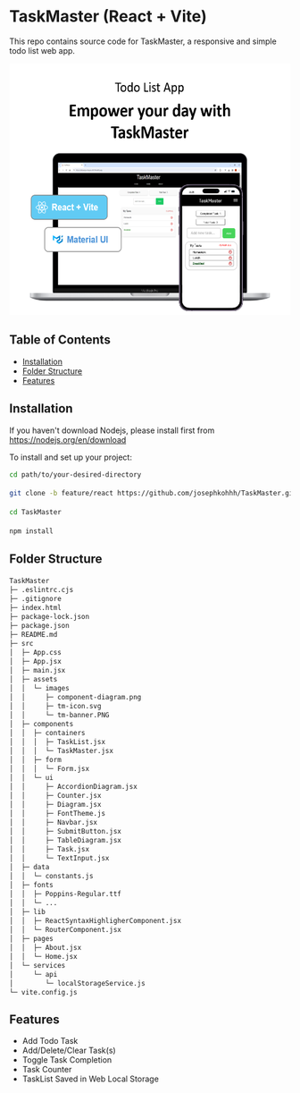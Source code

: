 # TaskMaster (React + Vite)

This repo contains source code for TaskMaster, a responsive and simple todo list web app.

<img src="/src/assets/images/tm-banner.PNG" alt="Banner Image" title="Banner Image" width="550px" height="450px">

## Table of Contents

- [Installation](#installation)
- [Folder Structure](#folderstructure)
- [Features](#features)

## Installation

If you haven't download Nodejs, please install first from https://nodejs.org/en/download

To install and set up your project:

```bash
cd path/to/your-desired-directory

git clone -b feature/react https://github.com/josephkohhh/TaskMaster.git

cd TaskMaster

npm install

```

## Folder Structure

```
TaskMaster
├─ .eslintrc.cjs
├─ .gitignore
├─ index.html
├─ package-lock.json
├─ package.json
├─ README.md
├─ src
│  ├─ App.css
│  ├─ App.jsx
│  ├─ main.jsx
│  ├─ assets
│  │  └─ images
│  │     ├─ component-diagram.png
│  │     ├─ tm-icon.svg
│  │     └─ tm-banner.PNG
│  ├─ components
│  │  ├─ containers
│  │  │  ├─ TaskList.jsx
│  │  │  └─ TaskMaster.jsx
│  │  ├─ form
│  │  │  └─ Form.jsx
│  │  └─ ui
│  │     ├─ AccordionDiagram.jsx
│  │     ├─ Counter.jsx
│  │     ├─ Diagram.jsx
│  │     ├─ FontTheme.js
│  │     ├─ Navbar.jsx
│  │     ├─ SubmitButton.jsx
│  │     ├─ TableDiagram.jsx
│  │     ├─ Task.jsx
│  │     └─ TextInput.jsx
│  ├─ data
│  │  └─ constants.js
│  ├─ fonts
│  │  ├─ Poppins-Regular.ttf
│  │  └─ ...
│  ├─ lib
│  │  ├─ ReactSyntaxHighligherComponent.jsx
│  │  └─ RouterComponent.jsx
│  ├─ pages
│  │  ├─ About.jsx
│  │  └─ Home.jsx
│  └─ services
│     └─ api
│        └─ localStorageService.js
└─ vite.config.js

```

## Features

- Add Todo Task
- Add/Delete/Clear Task(s)
- Toggle Task Completion
- Task Counter
- TaskList Saved in Web Local Storage
